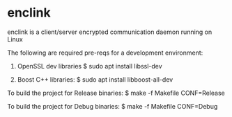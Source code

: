 # enclink

enclink is a client/server encrypted communication daemon running on Linux


The following are required pre-reqs for a development environment:
1) OpenSSL dev libraries
    $ sudo apt install libssl-dev

2) Boost C++ libraries:
    $ sudo apt install libboost-all-dev


To build the project for Release binaries:
    $ make -f Makefile CONF=Release

To build the project for Debug binaries:
    $ make -f Makefile CONF=Debug
